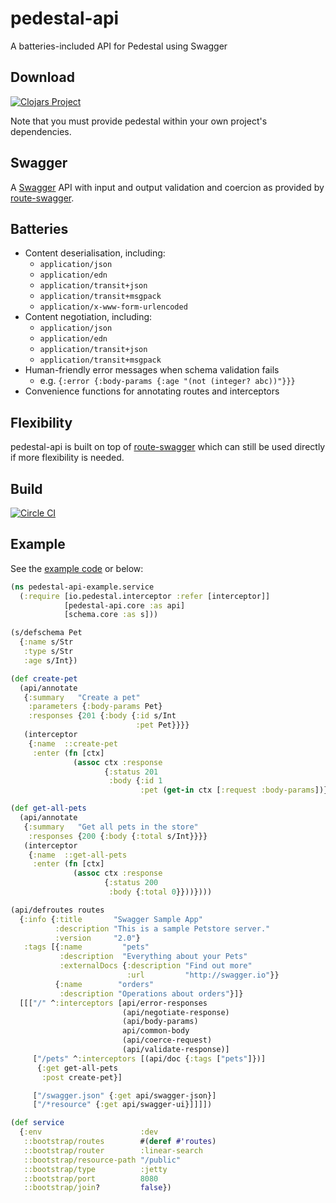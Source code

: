 # pedestal-api
A batteries-included API for Pedestal using Swagger

## Download
[![Clojars Project](https://img.shields.io/clojars/v/pedestal-api.svg)](https://clojars.org/pedestal-api)

Note that you must provide pedestal within your own project's dependencies.

## Swagger
A [Swagger](http://swagger.io) API with input and output validation and coercion as provided by [route-swagger](https://github.com/frankiesardo/route-swagger).

## Batteries
* Content deserialisation, including:
  * `application/json`
  * `application/edn`
  * `application/transit+json`
  * `application/transit+msgpack`
  * `application/x-www-form-urlencoded`
* Content negotiation, including:
  * `application/json`
  * `application/edn`
  * `application/transit+json`
  * `application/transit+msgpack`
* Human-friendly error messages when schema validation fails
  * e.g. `{:error {:body-params {:age "(not (integer? abc))"}}}`
* Convenience functions for annotating routes and interceptors

## Flexibility

pedestal-api is built on top of [route-swagger](https://github.com/frankiesardo/route-swagger) which can still
be used directly if more flexibility is needed.

## Build
[![Circle CI](https://circleci.com/gh/oliyh/pedestal-api.svg?style=svg)](https://circleci.com/gh/oliyh/pedestal-api)

## Example

See the [example code](https://github.com/oliyh/pedestal-api/tree/master/example) or below:

```clojure
(ns pedestal-api-example.service
  (:require [io.pedestal.interceptor :refer [interceptor]]
            [pedestal-api.core :as api]
            [schema.core :as s]))

(s/defschema Pet
  {:name s/Str
   :type s/Str
   :age s/Int})

(def create-pet
  (api/annotate
   {:summary   "Create a pet"
    :parameters {:body-params Pet}
    :responses {201 {:body {:id s/Int
                            :pet Pet}}}}
   (interceptor
    {:name  ::create-pet
     :enter (fn [ctx]
              (assoc ctx :response
                     {:status 201
                      :body {:id 1
                             :pet (get-in ctx [:request :body-params])}}))})))

(def get-all-pets
  (api/annotate
   {:summary   "Get all pets in the store"
    :responses {200 {:body {:total s/Int}}}}
   (interceptor
    {:name  ::get-all-pets
     :enter (fn [ctx]
              (assoc ctx :response
                     {:status 200
                      :body {:total 0}}))})))

(api/defroutes routes
  {:info {:title       "Swagger Sample App"
          :description "This is a sample Petstore server."
          :version     "2.0"}
   :tags [{:name         "pets"
           :description  "Everything about your Pets"
           :externalDocs {:description "Find out more"
                          :url         "http://swagger.io"}}
          {:name        "orders"
           :description "Operations about orders"}]}
  [[["/" ^:interceptors [api/error-responses
                         (api/negotiate-response)
                         (api/body-params)
                         api/common-body
                         (api/coerce-request)
                         (api/validate-response)]
     ["/pets" ^:interceptors [(api/doc {:tags ["pets"]})]
      {:get get-all-pets
       :post create-pet}]

     ["/swagger.json" {:get api/swagger-json}]
     ["/*resource" {:get api/swagger-ui}]]]])

(def service
  {:env                      :dev
   ::bootstrap/routes        #(deref #'routes)
   ::bootstrap/router        :linear-search
   ::bootstrap/resource-path "/public"
   ::bootstrap/type          :jetty
   ::bootstrap/port          8080
   ::bootstrap/join?         false})
```
